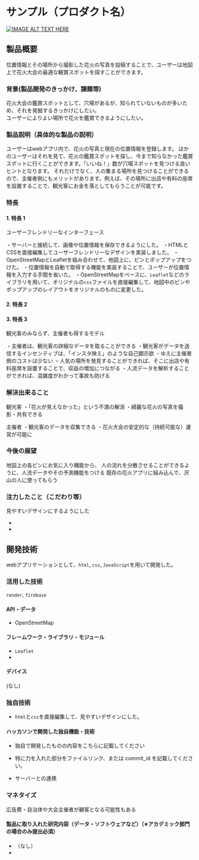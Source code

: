 # サンプル（プロダクト名）

[![IMAGE ALT TEXT HERE](https://jphacks.com/wp-content/uploads/2023/07/JPHACKS2023_ogp.png)](https://www.youtube.com/watch?v=yYRQEdfGjEg)

## 製品概要
位置情報とその場所から撮影した花火の写真を投稿することで、ユーザーは地図上で花火大会の最適な観賞スポットを探すことができます。

### 背景(製品開発のきっかけ、課題等)
花火大会の鑑賞スポットとして、穴場があるが、知られていないものが多いため、それを発掘するきっかけにしたい。  
ユーザーによりよい場所で花火を鑑賞できるようにしたい。

### 製品説明（具体的な製品の説明）
ユーザーはwebアプリ内で、花火の写真と現在の位置情報を登録します。
ほかのユーザーはそれを見て、花火の鑑賞スポットを探し、今まで知らなかった鑑賞スポットに行くことができます。「いいね！」数が穴場スポットを見つける良いヒントとなります。
それだけでなく、人の集まる場所を見つけることができるので、主催者側にもメリットがあります。例えば、その場所に出店や有料の座席を設置することで、観光客にお金を落としてもらうことが可能です。

### 特長

#### 1. 特長 1
ユーザーフレンドリーなインターフェース

・サーバーと接続して、画像や位置情報を保存できるようにした。
・HTMLとCSSを直接編集してユーザーフレンドリーなデザインを実装しました。
・OpenStreetMapとLeafletを組み合わせて、地図上に、ピンとポップアップをつけた。
・位置情報を自動で取得する機能を実装することで、ユーザーが位置情報を入力する手間を省いた。
・OpenStreetMapをベースに、`Leaflet`などのライブラリを用いて、オリジナルの`css`ファイルを直接編集して、地図中のピンやポップアップのレイアウトをオリジナルのものに変更した。

#### 2. 特長 2


#### 3. 特長 3
観光客のみならず、主催者も得するモデル

・主催者は、観光客の詳細なデータを取ることができる
・観光客がデータを送信するインセンティブは、「インスタ映え」のような自己顕示欲
・ゆえに主催者側のコストは少ない
・人気の場所を発見することができれば、そこに出店や有料座席を設置することで、収益の増加につながる
・人流データを解析することができれば、混雑度がわかって事故も防げる

### 解決出来ること
観光客
・「花火が見えなかった」という不満の解消
・綺麗な花火の写真を撮影・共有できる

主催者
・観光客のデータを収集できる
・花火大会の安定的な（持続可能な）運営が可能に

### 今後の展望
地図上の各ピンにお気に入り機能から、
人の流れを分散させることができるように、人流データやその予測機能をつける
既存の花火アプリに組み込んで、沢山の人に使ってもらう

### 注力したこと（こだわり等）
見やすいデザインにするようにした

-
-

## 開発技術
webアプリケーションとして、`html`, `css`, `JavaScript`を用いて開発した。

### 活用した技術
`render`, `firebase`

#### API・データ
- OpenStreetMap

#### フレームワーク・ライブラリ・モジュール
- `Leaflet`
- 

#### デバイス
(なし)

### 独自技術
- `html`と`css`を直接編集して、見やすいデザインにした。

#### ハッカソンで開発した独自機能・技術

- 独自で開発したものの内容をこちらに記載してください
- 特に力を入れた部分をファイルリンク、または commit_id を記載してください。

- サーバーとの連携

### マネタイズ
広告費・自治体や大会主催者が顧客となる可能性もある

#### 製品に取り入れた研究内容（データ・ソフトウェアなど）（※アカデミック部門の場合のみ提出必須）

- （なし）
-
